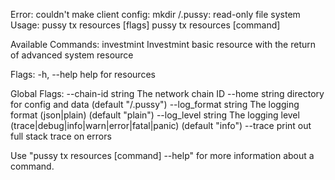 Error: couldn't make client config: mkdir /.pussy: read-only file system
Usage:
  pussy tx resources [flags]
  pussy tx resources [command]

Available Commands:
  investmint  Investmint basic resource with the return of advanced system resource

Flags:
  -h, --help   help for resources

Global Flags:
      --chain-id string     The network chain ID
      --home string         directory for config and data (default "/.pussy")
      --log_format string   The logging format (json|plain) (default "plain")
      --log_level string    The logging level (trace|debug|info|warn|error|fatal|panic) (default "info")
      --trace               print out full stack trace on errors

Use "pussy tx resources [command] --help" for more information about a command.

